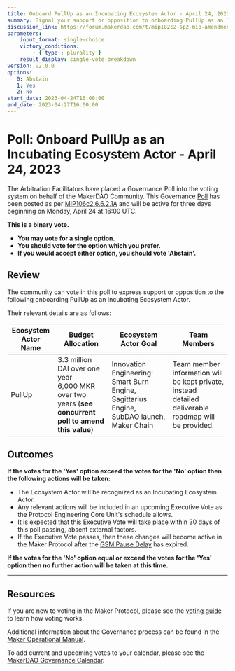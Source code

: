 ```yaml
---
title: Onboard PullUp as an Incubating Ecosystem Actor - April 24, 2023
summary: Signal your support or opposition to onboarding PullUp as an Incubating Ecosystem Actor.
discussion_link: https://forum.makerdao.com/t/mip102c2-sp2-mip-amendment-subproposals/20016
parameters:
    input_format: single-choice
    victory_conditions:
        - { type : plurality }
    result_display: single-vote-breakdown
version: v2.0.0
options:
   0: Abstain
   1: Yes
   2: No
start_date: 2023-04-24T16:00:00
end_date: 2023-04-27T16:00:00
---
```

# Poll: Onboard PullUp as an Incubating Ecosystem Actor - April 24, 2023

The Arbitration Facilitators have placed a Governance Poll into the voting system on behalf of the MakerDAO Community. This Governance [Poll](https://manual.makerdao.com/governance/governance-cycle/weekly-governance-cycle#weekly-governance-cycle-definitions-mip16c1) has been posted as per [MIP106c2.6.6.2.1A](https://mips.makerdao.com/mips/details/MIP106#6-6-current-incubating-ecosystem-actors) and will be active for three days beginning on Monday, April 24 at 16:00 UTC.

**This is a binary vote.**
- **You may vote for a single option.**
- **You should vote for the option which you prefer.**
- **If you would accept either option, you should vote 'Abstain'.**

## Review

The community can vote in this poll to express support or opposition to the following onboarding PullUp as an Incubating Ecosystem Actor.

Their relevant details are as follows:

| Ecosystem Actor Name | Budget Allocation | Ecosystem Actor Goal | Team Members |
|---|---|---|---|
| PullUp | 3.3 million DAI over one year<br>6,000 MKR over two years (**see concurrent poll to amend this value**)  | Innovation Engineering: Smart Burn Engine, Sagittarius Engine, SubDAO launch, Maker Chain | Team member information will be kept private, instead detailed deliverable roadmap will be provided. |

## Outcomes

**If the votes for the 'Yes' option exceed the votes for the 'No' option then the following actions will be taken:**
* The Ecosystem Actor will be recognized as an Incubating Ecosystem Actor.
* Any relevant actions will be included in an upcoming Executive Vote as the Protocol Engineering Core Unit's schedule allows.
* It is expected that this Executive Vote will take place within 30 days of this poll passing, absent external factors.
* If the Executive Vote passes, then these changes will become active in the Maker Protocol after the [GSM Pause Delay](https://manual.makerdao.com/parameter-index/core/param-gsm-pause-delay) has expired.

**If the votes for the 'No' option equal or exceed the votes for the 'Yes' option then no further action will be taken at this time.**

---

## Resources

If you are new to voting in the Maker Protocol, please see the [voting guide](https://manual.makerdao.com/governance/voting-in-makerdao/on-chain-governance) to learn how voting works.

Additional information about the Governance process can be found in the [Maker Operational Manual](https://manual.makerdao.com).

To add current and upcoming votes to your calendar, please see the [MakerDAO Governance Calendar](https://manual.makerdao.com/makerdao/calendars/governance-calendar).
